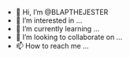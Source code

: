 - 👋 Hi, I’m @BLAPTHEJESTER
- 👀 I’m interested in ...
- 🌱 I’m currently learning ...
- 💞️ I’m looking to collaborate on ...
- 📫 How to reach me ...

<!---
BLAPTHEJESTER/BLAPTHEJESTER is a ✨ special ✨ repository because its `README.md` (this file) appears on your GitHub profile.
You can click the Preview link to take a look at your changes.
--->
